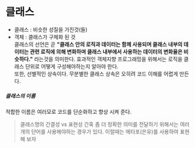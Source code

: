 # 클래스
- 클래스 : 비슷한 성질을 가진것(들)
- 객체 : 클래스가 구체화 된 것  
클래스의 선언은 곧 **"클래스 안의 로직과 데이터는 함께 사용되며 클래스 내부의 데이터는 관련 로직에 의해 변화하며 클래스 내부에서 사용하는 데이터의 변화율은 비슷하다."** 라는것을 의미한다.
효과적인 객체지향 프로그래밍을 위해서는 로직을 클래스 단위로 어떻게 구성해야하는지 알아야 한다.   
또한, 선별적인 상속이다. 무분별한 클래스 상속은 오히려 코드 이해를 어렵게 만든다. 


##### 클래스의 이름  
적합한 이름은 여러모로 코드를 단순화하고 향상 시켜 준다.
> 클래스명의 간결성 vs 표현성
간혹 좀 더 정확한 의미를 전달하기 위해서는 여러개의 단어를 사용해야하는 경우가 있다. 이럴때는 메타포(은유)를 사용하여 표현해 보자
